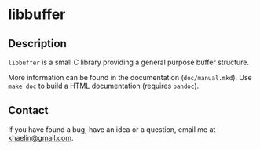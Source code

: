 # libbuffer

## Description

`libbuffer` is a small C library providing a general purpose buffer structure.

More information can be found in the documentation (`doc/manual.mkd`).
Use `make doc` to build a HTML documentation (requires `pandoc`).

## Contact

If you have found a bug, have an idea or a question, email me at
<khaelin@gmail.com>.
